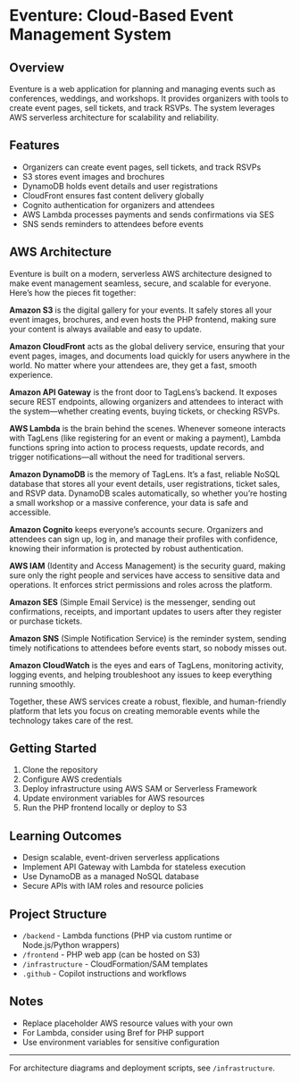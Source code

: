# Eventure: Cloud-Based Event Management System

## Overview
Eventure is a web application for planning and managing events such as conferences, weddings, and workshops. It provides organizers with tools to create event pages, sell tickets, and track RSVPs. The system leverages AWS serverless architecture for scalability and reliability.

## Features
- Organizers can create event pages, sell tickets, and track RSVPs
- S3 stores event images and brochures
- DynamoDB holds event details and user registrations
- CloudFront ensures fast content delivery globally
- Cognito authentication for organizers and attendees
- AWS Lambda processes payments and sends confirmations via SES
- SNS sends reminders to attendees before events

## AWS Architecture

Eventure is built on a modern, serverless AWS architecture designed to make event management seamless, secure, and scalable for everyone. Here’s how the pieces fit together:

**Amazon S3** is the digital gallery for your events. It safely stores all your event images, brochures, and even hosts the PHP frontend, making sure your content is always available and easy to update.

**Amazon CloudFront** acts as the global delivery service, ensuring that your event pages, images, and documents load quickly for users anywhere in the world. No matter where your attendees are, they get a fast, smooth experience.

**Amazon API Gateway** is the front door to TagLens’s backend. It exposes secure REST endpoints, allowing organizers and attendees to interact with the system—whether creating events, buying tickets, or checking RSVPs.

**AWS Lambda** is the brain behind the scenes. Whenever someone interacts with TagLens (like registering for an event or making a payment), Lambda functions spring into action to process requests, update records, and trigger notifications—all without the need for traditional servers.

**Amazon DynamoDB** is the memory of TagLens. It’s a fast, reliable NoSQL database that stores all your event details, user registrations, ticket sales, and RSVP data. DynamoDB scales automatically, so whether you’re hosting a small workshop or a massive conference, your data is safe and accessible.

**Amazon Cognito** keeps everyone’s accounts secure. Organizers and attendees can sign up, log in, and manage their profiles with confidence, knowing their information is protected by robust authentication.

**AWS IAM** (Identity and Access Management) is the security guard, making sure only the right people and services have access to sensitive data and operations. It enforces strict permissions and roles across the platform.

**Amazon SES** (Simple Email Service) is the messenger, sending out confirmations, receipts, and important updates to users after they register or purchase tickets.

**Amazon SNS** (Simple Notification Service) is the reminder system, sending timely notifications to attendees before events start, so nobody misses out.

**Amazon CloudWatch** is the eyes and ears of TagLens, monitoring activity, logging events, and helping troubleshoot any issues to keep everything running smoothly.

Together, these AWS services create a robust, flexible, and human-friendly platform that lets you focus on creating memorable events while the technology takes care of the rest.

## Getting Started
1. Clone the repository
2. Configure AWS credentials
3. Deploy infrastructure using AWS SAM or Serverless Framework
4. Update environment variables for AWS resources
5. Run the PHP frontend locally or deploy to S3

## Learning Outcomes
- Design scalable, event-driven serverless applications
- Implement API Gateway with Lambda for stateless execution
- Use DynamoDB as a managed NoSQL database
- Secure APIs with IAM roles and resource policies

## Project Structure
- `/backend` - Lambda functions (PHP via custom runtime or Node.js/Python wrappers)
- `/frontend` - PHP web app (can be hosted on S3)
- `/infrastructure` - CloudFormation/SAM templates
- `.github` - Copilot instructions and workflows

## Notes
- Replace placeholder AWS resource values with your own
- For Lambda, consider using Bref for PHP support
- Use environment variables for sensitive configuration

---
For architecture diagrams and deployment scripts, see `/infrastructure`.
